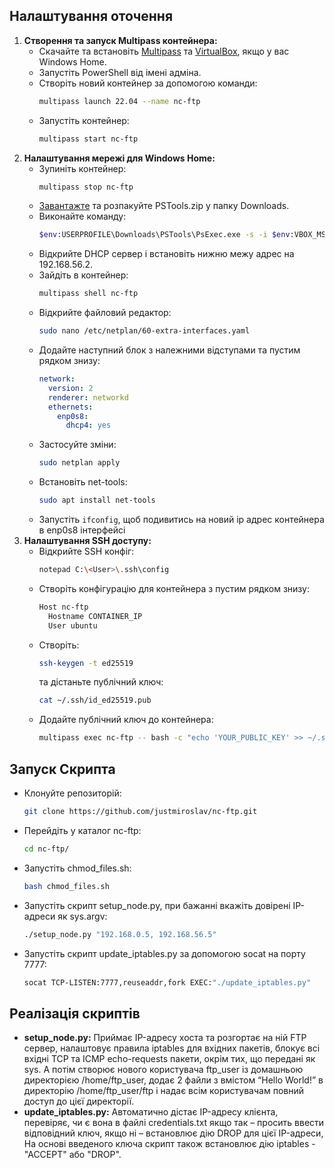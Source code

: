 ## Налаштування оточення
1. **Створення та запуск Multipass контейнера:**
   - Скачайте та встановіть [Multipass](https://multipass.run/download/windows) та [VirtualBox](https://www.virtualbox.org/wiki/Downloads), якщо у вас Windows Home.
   - Запустіть PowerShell від імені адміна.
   - Створіть новий контейнер за допомогою команди:
     ```bash
     multipass launch 22.04 --name nc-ftp
     ```
   - Запустіть контейнер:
     ```bash
     multipass start nc-ftp
     ```
2. **Налаштування мережі для Windows Home:**
   - Зупиніть контейнер:
     ```bash
     multipass stop nc-ftp
     ```
   - [Завантажте](https://discourse.ubuntu.com/t/how-to-use-virtualbox-in-multipass-on-windows/16626#heading--finding-multipass-instances-in-virtualbox) та розпакуйте PSTools.zip у папку Downloads.
   - Виконайте команду:
     ```bash
     $env:USERPROFILE\Downloads\PSTools\PsExec.exe -s -i $env:VBOX_MSI_INSTALL_PATH\VirtualBox.exe
     ```
   - Відкрийте DHCP сервер і встановіть нижню межу адрес на 192.168.56.2.
   - Зайдіть в контейнер:
     ```bash
     multipass shell nc-ftp
     ```
   - Відкрийте файловий редактор:
     ```bash
     sudo nano /etc/netplan/60-extra-interfaces.yaml
     ```
   - Додайте наступний блок з належними відступами та пустим рядком знизу:
     ```yaml
     network:
       version: 2
       renderer: networkd
       ethernets:
         enp0s8:
           dhcp4: yes
     ```
   - Застосуйте зміни:
     ```bash
     sudo netplan apply
     ```
   - Встановіть net-tools:
     ```bash
     sudo apt install net-tools
     ```
   - Запустіть ```ifconfig```, щоб подивитись на новий ip адрес контейнера в enp0s8 інтерфейсі
3. **Налаштування SSH доступу:**
   - Відкрийте SSH конфіг:
     ```bash
     notepad C:\<User>\.ssh\config
     ```
   - Створіть конфігурацію для контейнера з пустим рядком знизу:
     ```bash
     Host nc-ftp
       Hostname CONTAINER_IP
       User ubuntu
     ```
   - Створіть:
     ```bash
     ssh-keygen -t ed25519
     ```
     та дістаньте публічний ключ:
     ```bash
     cat ~/.ssh/id_ed25519.pub
     ```
   - Додайте публічний ключ до контейнера:
     ```bash
     multipass exec nc-ftp -- bash -c "echo 'YOUR_PUBLIC_KEY' >> ~/.ssh/authorized_keys"
     ```
## Запуск Скрипта
   - Клонуйте репозиторій:
     ```bash
     git clone https://github.com/justmiroslav/nc-ftp.git
     ```
   - Перейдіть у каталог nc-ftp:
     ```bash
     cd nc-ftp/
     ```
   - Запустіть chmod_files.sh:
     ```bash
     bash chmod_files.sh
     ```
   - Запустіть скрипт setup_node.py, при бажанні вкажіть довірені IP-адреси як sys.argv:
     ```bash
     ./setup_node.py "192.168.0.5, 192.168.56.5"
     ```
   - Запустіть скрипт update_iptables.py за допомогою socat на порту 7777:
     ```bash
     socat TCP-LISTEN:7777,reuseaddr,fork EXEC:"./update_iptables.py"
     ```
## Реалізація скриптів
- **setup_node.py:** Приймає IP-адресу хоста та розгортає на ній FTP сервер, налаштовує правила iptables для вхідних пакетів, блокує всі вхідні TCP та ICMP echo-requests пакети, окрім тих, що передані як sys. А потім створює нового користувача ftp_user із домашньою директорією /home/ftp_user, додає 2 файли з вмістом “Hello World!” в директорію /home/ftp_user/ftp і надає всім користувачам повний доступ до цієї директорії.
- **update_iptables.py:** Автоматично дістає IP-адресу клієнта, перевіряє, чи є вона в файлі credentials.txt якщо так – просить ввести відповідний ключ, якщо ні – встановлює дію DROP для цієї IP-адреси, На основі введеного ключа скрипт також встановлює дію iptables - "ACCEPT" або "DROP".
